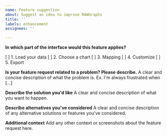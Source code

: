 ```yaml
---
name: Feature suggestion
about: Suggest an idea to improve RAWGraphs
title: ''
labels: enhancement
assignees: ''

---
```


**In which part of the interface would this feature applies?**
<!--To check an option in the list, replace the "[ ]" with a "[x]". Be sure to check out how it looks in the Preview tab!
-->
[ ] 1. Load your data
[ ] 2. Choose a chart
[ ] 3. Mapping
[ ] 4. Customize
[ ] 5. Export

**Is your feature request related to a problem? Please describe.**
A clear and concise description of what the problem is. Ex. I'm always frustrated when [...]

**Describe the solution you'd like**
A clear and concise description of what you want to happen.

**Describe alternatives you've considered**
A clear and concise description of any alternative solutions or features you've considered.

**Additional context**
Add any other context or screenshots about the feature request here.

